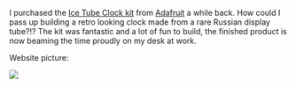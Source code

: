 I purchased the <a href="http://www.ladyada.net/make/icetube/index.html">Ice Tube Clock kit</a> from <a href="http://www.adafruit.com/">Adafruit</a> a while back. How could I pass up building a retro looking clock made from a rare Russian display tube?!? The kit was fantastic and a lot of fun to build, the finished product is now beaming the time proudly on my desk at work.


Website picture:


<img src="/img/icetube.jpg" />

